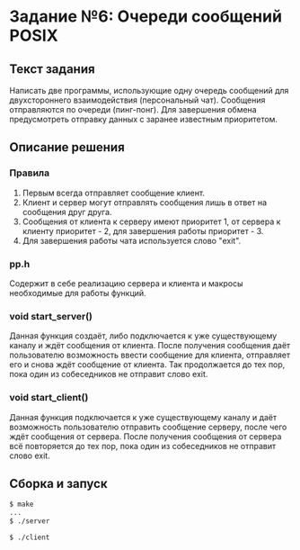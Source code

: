 # Задание №6: Очереди сообщений POSIX

## Текст задания

Написать две программы, использующие одну очередь сообщений для двухстороннего взаимодействия (персональный чат).
Сообщения отправляются по очереди (пинг-понг).
Для завершения обмена предусмотреть отправку данных с заранее известным приоритетом.

## Описание решения

### Правила

1. Первым всегда отправляет сообщение клиент.
2. Клиент и сервер могут отправлять сообщения лишь в ответ на сообщения друг друга.
3. Сообщения от клиента к серверу имеют приоритет 1, от сервера к клиенту приоритет - 2, для завершения работы приоритет - 3.
4. Для завершения работы чата используется слово "exit".

### pp.h

Содержит в себе реализацию сервера и клиента и макросы необходимые для работы функций.

### void start_server()

Данная функция создаёт, либо подключается к уже существующему каналу и ждёт сообщения от клиента. После получения сообщения даёт пользователю возможность ввести сообщение для клиента, отправляет его и снова ждёт сообщение от клиента. Так продолжается до тех пор, пока один из собеседников не отправит слово exit.

### void start_client()

Данная функция подключается к уже существующему каналу и даёт возможность пользователю отправить сообщение серверу, после чего ждёт сообщения от сервера. После получения сообщения от сервера всё повторяется до тех пор, пока один из собеседников не отправит слово exit.

## Сборка и запуск

``` bash
$ make
...
$ ./server
```

``` bash
$ ./client
```